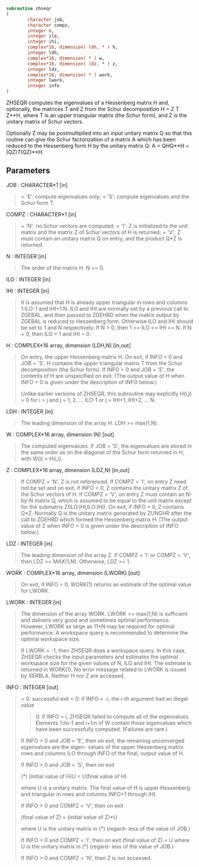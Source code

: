```fortran
subroutine zhseqr
(
        character job,
        character compz,
        integer n,
        integer ilo,
        integer ihi,
        complex*16, dimension( ldh, * ) h,
        integer ldh,
        complex*16, dimension( * ) w,
        complex*16, dimension( ldz, * ) z,
        integer ldz,
        complex*16, dimension( * ) work,
        integer lwork,
        integer info
)
```

ZHSEQR computes the eigenvalues of a Hessenberg matrix H
and, optionally, the matrices T and Z from the Schur decomposition
H = Z T Z**H, where T is an upper triangular matrix (the
Schur form), and Z is the unitary matrix of Schur vectors.

Optionally Z may be postmultiplied into an input unitary
matrix Q so that this routine can give the Schur factorization
of a matrix A which has been reduced to the Hessenberg form H
by the unitary matrix Q:  A = Q*H*Q**H = (QZ)*T*(QZ)**H.

## Parameters
JOB : CHARACTER*1 [in]
> = 'E':  compute eigenvalues only;
> = 'S':  compute eigenvalues and the Schur form T.

COMPZ : CHARACTER*1 [in]
> = 'N':  no Schur vectors are computed;
> = 'I':  Z is initialized to the unit matrix and the matrix Z
> of Schur vectors of H is returned;
> = 'V':  Z must contain an unitary matrix Q on entry, and
> the product Q*Z is returned.

N : INTEGER [in]
> The order of the matrix H.  N >= 0.

ILO : INTEGER [in]

IHI : INTEGER [in]
> 
> It is assumed that H is already upper triangular in rows
> and columns 1:ILO-1 and IHI+1:N. ILO and IHI are normally
> set by a previous call to ZGEBAL, and then passed to ZGEHRD
> when the matrix output by ZGEBAL is reduced to Hessenberg
> form. Otherwise ILO and IHI should be set to 1 and N
> respectively.  If N > 0, then 1 <= ILO <= IHI <= N.
> If N = 0, then ILO = 1 and IHI = 0.

H : COMPLEX*16 array, dimension (LDH,N) [in,out]
> On entry, the upper Hessenberg matrix H.
> On exit, if INFO = 0 and JOB = 'S', H contains the upper
> triangular matrix T from the Schur decomposition (the
> Schur form). If INFO = 0 and JOB = 'E', the contents of
> H are unspecified on exit.  (The output value of H when
> INFO > 0 is given under the description of INFO below.)
> 
> Unlike earlier versions of ZHSEQR, this subroutine may
> explicitly H(i,j) = 0 for i > j and j = 1, 2, ... ILO-1
> or j = IHI+1, IHI+2, ... N.

LDH : INTEGER [in]
> The leading dimension of the array H. LDH >= max(1,N).

W : COMPLEX*16 array, dimension (N) [out]
> The computed eigenvalues. If JOB = 'S', the eigenvalues are
> stored in the same order as on the diagonal of the Schur
> form returned in H, with W(i) = H(i,i).

Z : COMPLEX*16 array, dimension (LDZ,N) [in,out]
> If COMPZ = 'N', Z is not referenced.
> If COMPZ = 'I', on entry Z need not be set and on exit,
> if INFO = 0, Z contains the unitary matrix Z of the Schur
> vectors of H.  If COMPZ = 'V', on entry Z must contain an
> N-by-N matrix Q, which is assumed to be equal to the unit
> matrix except for the submatrix Z(ILO:IHI,ILO:IHI). On exit,
> if INFO = 0, Z contains Q*Z.
> Normally Q is the unitary matrix generated by ZUNGHR
> after the call to ZGEHRD which formed the Hessenberg matrix
> H. (The output value of Z when INFO > 0 is given under
> the description of INFO below.)

LDZ : INTEGER [in]
> The leading dimension of the array Z.  if COMPZ = 'I' or
> COMPZ = 'V', then LDZ >= MAX(1,N).  Otherwise, LDZ >= 1.

WORK : COMPLEX*16 array, dimension (LWORK) [out]
> On exit, if INFO = 0, WORK(1) returns an estimate of
> the optimal value for LWORK.

LWORK : INTEGER [in]
> The dimension of the array WORK.  LWORK >= max(1,N)
> is sufficient and delivers very good and sometimes
> optimal performance.  However, LWORK as large as 11*N
> may be required for optimal performance.  A workspace
> query is recommended to determine the optimal workspace
> size.
> 
> If LWORK = -1, then ZHSEQR does a workspace query.
> In this case, ZHSEQR checks the input parameters and
> estimates the optimal workspace size for the given
> values of N, ILO and IHI.  The estimate is returned
> in WORK(1).  No error message related to LWORK is
> issued by XERBLA.  Neither H nor Z are accessed.

INFO : INTEGER [out]
> = 0:  successful exit
> < 0:  if INFO = -i, the i-th argument had an illegal
> value
> > 0:  if INFO = i, ZHSEQR failed to compute all of
> the eigenvalues.  Elements 1:ilo-1 and i+1:n of W
> contain those eigenvalues which have been
> successfully computed.  (Failures are rare.)
> 
> If INFO > 0 and JOB = 'E', then on exit, the
> remaining unconverged eigenvalues are the eigen-
> values of the upper Hessenberg matrix rows and
> columns ILO through INFO of the final, output
> value of H.
> 
> If INFO > 0 and JOB   = 'S', then on exit
> 
> (*)  (initial value of H)*U  = U*(final value of H)
> 
> where U is a unitary matrix.  The final
> value of  H is upper Hessenberg and triangular in
> rows and columns INFO+1 through IHI.
> 
> If INFO > 0 and COMPZ = 'V', then on exit
> 
> (final value of Z)  =  (initial value of Z)*U
> 
> where U is the unitary matrix in (*) (regard-
> less of the value of JOB.)
> 
> If INFO > 0 and COMPZ = 'I', then on exit
> (final value of Z)  = U
> where U is the unitary matrix in (*) (regard-
> less of the value of JOB.)
> 
> If INFO > 0 and COMPZ = 'N', then Z is not
> accessed.

